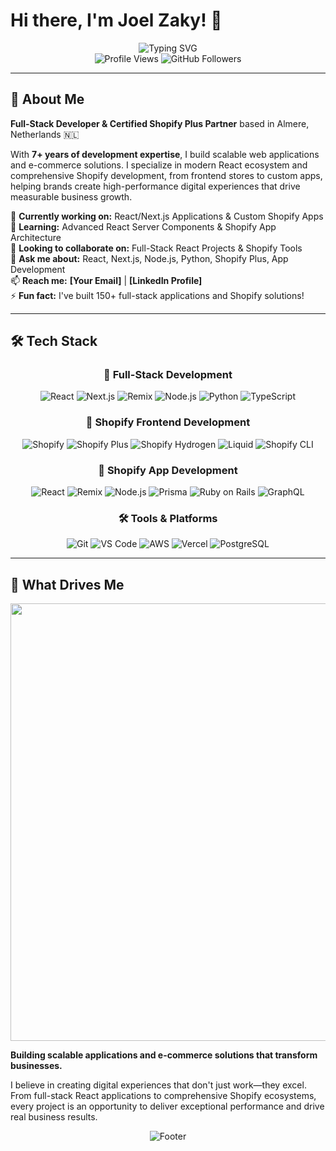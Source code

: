 # Hi there, I'm Joel Zaky! 👋

<div align="center">
  <img src="https://readme-typing-svg.herokuapp.com?font=Fira+Code&size=30&duration=3000&pause=1000&color=00D4AA&center=true&vCenter=true&width=600&lines=Full-Stack+Developer;React+%7C+Next+%7C+Node+Expert;Shopify+Frontend+Specialist;Shopify+App+Developer" alt="Typing SVG" />
</div>

<div align="center">
  <img src="https://komarev.com/ghpvc/?username=joelzaky&label=Profile%20views&color=0e75b6&style=flat" alt="Profile Views" />
  <img src="https://img.shields.io/github/followers/joelzaky?label=Followers&style=social" alt="GitHub Followers" />
</div>

---

## 🚀 About Me

**Full-Stack Developer & Certified Shopify Plus Partner** based in Almere, Netherlands 🇳🇱

With **7+ years of development expertise**, I build scalable web applications and e-commerce solutions. I specialize in modern React ecosystem and comprehensive Shopify development, from frontend stores to custom apps, helping brands create high-performance digital experiences that drive measurable business growth.

🔭 **Currently working on:** React/Next.js Applications & Custom Shopify Apps  
🌱 **Learning:** Advanced React Server Components & Shopify App Architecture  
👯 **Looking to collaborate on:** Full-Stack React Projects & Shopify Tools  
💬 **Ask me about:** React, Next.js, Node.js, Python, Shopify Plus, App Development  
📫 **Reach me:** **[Your Email]** | **[LinkedIn Profile]**  
⚡ **Fun fact:** I've built 150+ full-stack applications and Shopify solutions!

---

## 🛠️ Tech Stack

<div align="center">

### 🚀 Full-Stack Development
![React](https://img.shields.io/badge/React-20232A?style=for-the-badge&logo=react&logoColor=61DAFB)
![Next.js](https://img.shields.io/badge/Next.js-000000?style=for-the-badge&logo=next.js&logoColor=white)
![Remix](https://img.shields.io/badge/Remix-000000?style=for-the-badge&logo=remix&logoColor=white)
![Node.js](https://img.shields.io/badge/Node.js-43853D?style=for-the-badge&logo=node.js&logoColor=white)
![Python](https://img.shields.io/badge/Python-3776AB?style=for-the-badge&logo=python&logoColor=white)
![TypeScript](https://img.shields.io/badge/TypeScript-007ACC?style=for-the-badge&logo=typescript&logoColor=white)

### 🏪 Shopify Frontend Development
![Shopify](https://img.shields.io/badge/Shopify-7AB55C?style=for-the-badge&logo=shopify&logoColor=white)
![Shopify Plus](https://img.shields.io/badge/Shopify_Plus-7AB55C?style=for-the-badge&logo=shopify&logoColor=white)
![Shopify Hydrogen](https://img.shields.io/badge/Shopify_Hydrogen-7AB55C?style=for-the-badge&logo=shopify&logoColor=white)
![Liquid](https://img.shields.io/badge/Liquid-7AB55C?style=for-the-badge&logo=shopify&logoColor=white)
![Shopify CLI](https://img.shields.io/badge/Shopify_CLI-7AB55C?style=for-the-badge&logo=shopify&logoColor=white)

### 📱 Shopify App Development
![React](https://img.shields.io/badge/React_Apps-20232A?style=for-the-badge&logo=react&logoColor=61DAFB)
![Remix](https://img.shields.io/badge/Remix_Apps-000000?style=for-the-badge&logo=remix&logoColor=white)
![Node.js](https://img.shields.io/badge/Node.js_Backend-43853D?style=for-the-badge&logo=node.js&logoColor=white)
![Prisma](https://img.shields.io/badge/Prisma-2D3748?style=for-the-badge&logo=prisma&logoColor=white)
![Ruby on Rails](https://img.shields.io/badge/Ruby_on_Rails-CC0000?style=for-the-badge&logo=ruby-on-rails&logoColor=white)
![GraphQL](https://img.shields.io/badge/GraphQL-E10098?style=for-the-badge&logo=graphql&logoColor=white)

### 🛠️ Tools & Platforms
![Git](https://img.shields.io/badge/Git-F05032?style=for-the-badge&logo=git&logoColor=white)
![VS Code](https://img.shields.io/badge/VS_Code-007ACC?style=for-the-badge&logo=visual-studio-code&logoColor=white)
![AWS](https://img.shields.io/badge/AWS-232F3E?style=for-the-badge&logo=amazon-aws&logoColor=white)
![Vercel](https://img.shields.io/badge/Vercel-000000?style=for-the-badge&logo=vercel&logoColor=white)
![PostgreSQL](https://img.shields.io/badge/PostgreSQL-336791?style=for-the-badge&logo=postgresql&logoColor=white)

</div>

---

## 🎯 What Drives Me

<div align="center">
  <img src="https://user-images.githubusercontent.com/74038190/212284100-561aa473-3905-4a80-b561-0d28506553ee.gif" width="700">
</div>

**Building scalable applications and e-commerce solutions that transform businesses.**

I believe in creating digital experiences that don't just work—they excel. From full-stack React applications to comprehensive Shopify ecosystems, every project is an opportunity to deliver exceptional performance and drive real business results.

<div align="center">
  <img src="https://capsule-render.vercel.app/api?type=waving&color=gradient&height=100&section=footer" alt="Footer" />
</div>
